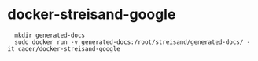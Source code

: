 # docker-streisand-google

      mkdir generated-docs
      sudo docker run -v generated-docs:/root/streisand/generated-docs/ -it caoer/docker-streisand-google
